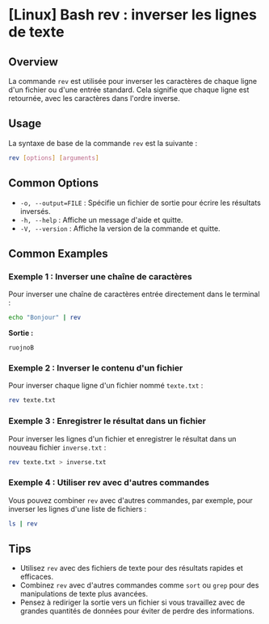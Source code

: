 # [Linux] Bash rev : inverser les lignes de texte

## Overview
La commande `rev` est utilisée pour inverser les caractères de chaque ligne d'un fichier ou d'une entrée standard. Cela signifie que chaque ligne est retournée, avec les caractères dans l'ordre inverse.

## Usage
La syntaxe de base de la commande `rev` est la suivante :

```bash
rev [options] [arguments]
```

## Common Options
- `-o, --output=FILE` : Spécifie un fichier de sortie pour écrire les résultats inversés.
- `-h, --help` : Affiche un message d'aide et quitte.
- `-V, --version` : Affiche la version de la commande et quitte.

## Common Examples

### Exemple 1 : Inverser une chaîne de caractères
Pour inverser une chaîne de caractères entrée directement dans le terminal :

```bash
echo "Bonjour" | rev
```
**Sortie :**
```
ruojnoB
```

### Exemple 2 : Inverser le contenu d'un fichier
Pour inverser chaque ligne d'un fichier nommé `texte.txt` :

```bash
rev texte.txt
```

### Exemple 3 : Enregistrer le résultat dans un fichier
Pour inverser les lignes d'un fichier et enregistrer le résultat dans un nouveau fichier `inverse.txt` :

```bash
rev texte.txt > inverse.txt
```

### Exemple 4 : Utiliser rev avec d'autres commandes
Vous pouvez combiner `rev` avec d'autres commandes, par exemple, pour inverser les lignes d'une liste de fichiers :

```bash
ls | rev
```

## Tips
- Utilisez `rev` avec des fichiers de texte pour des résultats rapides et efficaces.
- Combinez `rev` avec d'autres commandes comme `sort` ou `grep` pour des manipulations de texte plus avancées.
- Pensez à rediriger la sortie vers un fichier si vous travaillez avec de grandes quantités de données pour éviter de perdre des informations.